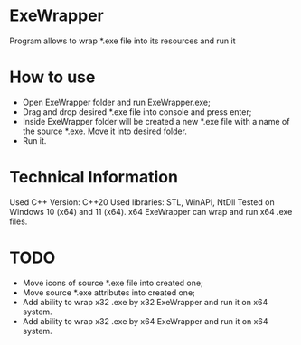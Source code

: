 # ExeWrapper
Program allows to wrap *.exe file into its resources and run it 
# How to use
- Open ExeWrapper folder and run ExeWrapper.exe;
- Drag and drop desired *.exe file into console and press enter;
- Inside ExeWrapper folder will be created a new *.exe file with a name of the source *.exe. Move it into desired folder.
- Run it.
# Technical Information
Used C++ Version: C++20
Used libraries: STL, WinAPI, NtDll
Tested on Windows 10 (x64) and 11 (x64). x64 ExeWrapper can wrap and run x64 .exe files.
# TODO
- Move icons of source *.exe file into created one;
- Move source *.exe attributes into created one;
- Add ability to wrap x32 .exe by x32 ExeWrapper and run it on x64 system.
- Add ability to wrap x32 .exe by x64 ExeWrapper and run it on x64 system.